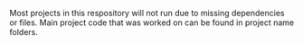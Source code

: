 Most projects in this respository will not run due to missing dependencies or files. Main project code that was worked on can be found in project name folders.
